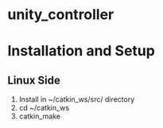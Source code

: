 # unity_controller

# Installation and Setup

## Linux Side

1. Install in ~/catkin_ws/src/ directory
2. cd ~/catkin_ws
3. catkin_make
